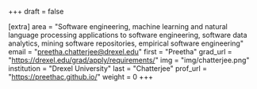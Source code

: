 +++
draft = false

[extra]
area = "Software engineering, machine learning and natural language processing applications to software engineering, software data analytics, mining software repositories, empirical software engineering"
email = "preetha.chatterjee@drexel.edu"
first = "Preetha"
grad_url = "https://drexel.edu/grad/apply/requirements/"
img = "img/chatterjee.png"
institution = "Drexel University"
last = "Chatterjee"
prof_url = "https://preethac.github.io/"
weight = 0
+++